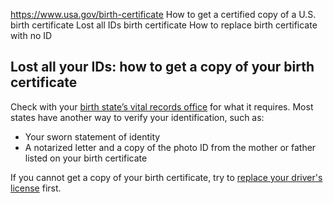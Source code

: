 

https://www.usa.gov/birth-certificate
How to get a certified copy of a U.S. birth certificate
Lost all IDs birth certificate
How to replace birth certificate with no ID

Lost all your IDs: how to get a copy of your birth certificate
--------------------------------------------------------------

Check with your
[birth state’s vital records office](https://www.cdc.gov/nchs/w2w/index.htm)
for what it requires. Most states have another way to verify your identification, such as:

* Your sworn statement of identity
* A notarized letter and a copy of the photo ID from the mother or father listed on your birth certificate

If you cannot get a copy of your birth certificate, try to
[replace your driver's license](https://www.usa.gov/state-motor-vehicle-services)
first.
